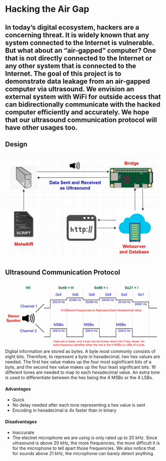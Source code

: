 # Hacking the Air Gap
In today’s digital ecosystem, hackers are a concerning threat. It is widely known that any system connected to the Internet is vulnerable. But what about an “air-gapped” computer? One that is not directly connected to the Internet or any other system that is connected to the Internet. The goal of this project is to demonstrate data leakage from an air-gapped computer via ultrasound. We envision an external system with WiFi for outside access that can bidirectionally communicate with the hacked computer efficiently and accurately. We hope that our ultrasound communication protocol will have other usages too.
---
## Design

![](miscellaneous/images/diagram.JPG?raw=true "diagram")
---
## Ultrasound Communication Protocol
![](miscellaneous/images/ultrasound_communication_protocol.jpg?raw=true "protocol")
Digital information are stored as bytes. A byte most commonly consists of eight bits. Therefore, to represent a byte in hexadecimal, two hex values are needed. The first hex value makes up the four most siginificant bits of a byte, and the second hex value makes up the four least significant bits. 16 different tones are needed to map to each hexadecimal value. An extra tone is used to differentiate between the hex being the 4 MSBs or the 4 LSBs. 
#### Advantages 
- Quick
 - No delay needed after each tone representing a hex value is sent
 - Encoding in hexadecimal is 4x faster than in binary
#### Disadvantages
- Inaccurate 
- The electret microphone we are using is only rated up to 20 kHz. Since ultrasound is above 20 kHz, the more frequencies, the more difficult it is for the microphone to tell apart those frequencies. We also notice that for sounds above 21 kHz, the microphone can barely detect anything. 

